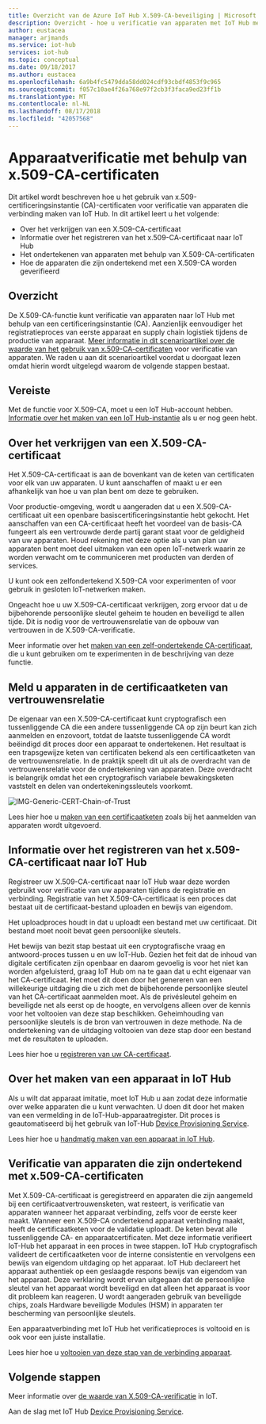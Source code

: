 ```yaml
---
title: Overzicht van de Azure IoT Hub X.509-CA-beveiliging | Microsoft Docs
description: Overzicht - hoe u verificatie van apparaten met IoT Hub met X.509-CA's.
author: eustacea
manager: arjmands
ms.service: iot-hub
services: iot-hub
ms.topic: conceptual
ms.date: 09/18/2017
ms.author: eustacea
ms.openlocfilehash: 6a9b4fc5479dda58dd024cdf93cbdf4853f9c965
ms.sourcegitcommit: f057c10ae4f26a768e97f2cb3f3faca9ed23ff1b
ms.translationtype: MT
ms.contentlocale: nl-NL
ms.lasthandoff: 08/17/2018
ms.locfileid: "42057568"
---
```

# <a name="device-authentication-using-x509-ca-certificates"></a>Apparaatverificatie met behulp van x.509-CA-certificaten

Dit artikel wordt beschreven hoe u het gebruik van x.509-certificeringsinstantie (CA)-certificaten voor verificatie van apparaten die verbinding maken van IoT Hub.  In dit artikel leert u het volgende:

* Over het verkrijgen van een X.509-CA-certificaat
* Informatie over het registreren van het x.509-CA-certificaat naar IoT Hub
* Het ondertekenen van apparaten met behulp van X.509-CA-certificaten
* Hoe de apparaten die zijn ondertekend met een X.509-CA worden geverifieerd

## <a name="overview"></a>Overzicht

De X.509-CA-functie kunt verificatie van apparaten naar IoT Hub met behulp van een certificeringsinstantie (CA). Aanzienlijk eenvoudiger het registratieproces van eerste apparaat en supply chain logistiek tijdens de productie van apparaat. [Meer informatie in dit scenarioartikel over de waarde van het gebruik van x.509-CA-certificaten](iot-hub-x509ca-concept.md) voor verificatie van apparaten.  We raden u aan dit scenarioartikel voordat u doorgaat lezen omdat hierin wordt uitgelegd waarom de volgende stappen bestaat.

## <a name="prerequisite"></a>Vereiste

Met de functie voor X.509-CA, moet u een IoT Hub-account hebben.  [Informatie over het maken van een IoT Hub-instantie](quickstart-send-telemetry-dotnet.md) als u er nog geen hebt.

## <a name="how-to-get-an-x509-ca-certificate"></a>Over het verkrijgen van een X.509-CA-certificaat

Het X.509-CA-certificaat is aan de bovenkant van de keten van certificaten voor elk van uw apparaten.  U kunt aanschaffen of maakt u er een afhankelijk van hoe u van plan bent om deze te gebruiken.

Voor productie-omgeving, wordt u aangeraden dat u een X.509-CA-certificaat uit een openbare basiscertificeringsinstantie hebt gekocht. Het aanschaffen van een CA-certificaat heeft het voordeel van de basis-CA fungeert als een vertrouwde derde partij garant staat voor de geldigheid van uw apparaten. Houd rekening met deze optie als u van plan uw apparaten bent moet deel uitmaken van een open IoT-netwerk waarin ze worden verwacht om te communiceren met producten van derden of services.

U kunt ook een zelfondertekend X.509-CA voor experimenten of voor gebruik in gesloten IoT-netwerken maken.

Ongeacht hoe u uw X.509-CA-certificaat verkrijgen, zorg ervoor dat u de bijbehorende persoonlijke sleutel geheim te houden en beveiligd te allen tijde.  Dit is nodig voor de vertrouwensrelatie van de opbouw van vertrouwen in de X.509-CA-verificatie. 

Meer informatie over het [maken van een zelf-ondertekende CA-certificaat](https://github.com/Azure/azure-iot-sdk-c/blob/master/tools/CACertificates/CACertificateOverview.md), die u kunt gebruiken om te experimenten in de beschrijving van deze functie.

## <a name="sign-devices-into-the-certificate-chain-of-trust"></a>Meld u apparaten in de certificaatketen van vertrouwensrelatie

De eigenaar van een X.509-CA-certificaat kunt cryptografisch een tussenliggende CA die een andere tussenliggende CA op zijn beurt kan zich aanmelden en enzovoort, totdat de laatste tussenliggende CA wordt beëindigd dit proces door een apparaat te ondertekenen. Het resultaat is een trapsgewijze keten van certificaten bekend als een certificaatketen van de vertrouwensrelatie. In de praktijk speelt dit uit als de overdracht van de vertrouwensrelatie voor de ondertekening van apparaten. Deze overdracht is belangrijk omdat het een cryptografisch variabele bewakingsketen vaststelt en delen van ondertekeningssleutels voorkomt.

![IMG-Generic-CERT-Chain-of-Trust](./media/generic-cert-chain-of-trust.png)

Lees hier hoe u [maken van een certificaatketen](https://github.com/Azure/azure-iot-sdk-c/blob/master/tools/CACertificates/CACertificateOverview.md) zoals bij het aanmelden van apparaten wordt uitgevoerd.

## <a name="how-to-register-the-x509-ca-certificate-to-iot-hub"></a>Informatie over het registreren van het x.509-CA-certificaat naar IoT Hub

Registreer uw X.509-CA-certificaat naar IoT Hub waar deze worden gebruikt voor verificatie van uw apparaten tijdens de registratie en verbinding.  Registratie van het X.509-CA-certificaat is een proces dat bestaat uit de certificaat-bestand uploaden en bewijs van eigendom.

Het uploadproces houdt in dat u uploadt een bestand met uw certificaat.  Dit bestand moet nooit bevat geen persoonlijke sleutels.

Het bewijs van bezit stap bestaat uit een cryptografische vraag en antwoord-proces tussen u en uw IoT-Hub.  Gezien het feit dat de inhoud van digitale certificaten zijn openbaar en daarom gevoelig is voor het niet kan worden afgeluisterd, graag IoT Hub om na te gaan dat u echt eigenaar van het CA-certificaat.  Het moet dit doen door het genereren van een willekeurige uitdaging die u zich met de bijbehorende persoonlijke sleutel van het CA-certificaat aanmelden moet.  Als de privésleutel geheim en beveiligde net als eerst op de hoogte, en vervolgens alleen over de kennis voor het voltooien van deze stap beschikken. Geheimhouding van persoonlijke sleutels is de bron van vertrouwen in deze methode.  Na de ondertekening van de uitdaging voltooien van deze stap door een bestand met de resultaten te uploaden.

Lees hier hoe u [registreren van uw CA-certificaat](iot-hub-security-x509-get-started.md#registercerts).

## <a name="how-to-create-a-device-on-iot-hub"></a>Over het maken van een apparaat in IoT Hub

Als u wilt dat apparaat imitatie, moet IoT Hub u aan zodat deze informatie over welke apparaten die u kunt verwachten.  U doen dit door het maken van een vermelding in de IoT-Hub-apparaatregister.  Dit proces is geautomatiseerd bij het gebruik van IoT-Hub [Device Provisioning Service](https://azure.microsoft.com/blog/azure-iot-hub-device-provisioning-service-preview-automates-device-connection-configuration/). 

Lees hier hoe u [handmatig maken van een apparaat in IoT Hub](iot-hub-security-x509-get-started.md#createdevice).

## <a name="authenticating-devices-signed-with-x509-ca-certificates"></a>Verificatie van apparaten die zijn ondertekend met x.509-CA-certificaten

Met X.509-CA-certificaat is geregistreerd en apparaten die zijn aangemeld bij een certificaatvertrouwensketen, wat resteert, is verificatie van apparaten wanneer het apparaat verbinding, zelfs voor de eerste keer maakt.  Wanneer een X.509-CA ondertekend apparaat verbinding maakt, heeft de certificaatketen voor de validatie uploadt. De keten bevat alle tussenliggende CA- en apparaatcertificaten.  Met deze informatie verifieert IoT-Hub het apparaat in een proces in twee stappen.  IoT Hub cryptografisch valideert de certificaatketen voor de interne consistentie en vervolgens een bewijs van eigendom uitdaging op het apparaat.  IoT Hub declareert het apparaat authentiek op een geslaagde respons bewijs van eigendom van het apparaat.  Deze verklaring wordt ervan uitgegaan dat de persoonlijke sleutel van het apparaat wordt beveiligd en dat alleen het apparaat is voor dit probleem kan reageren.  U wordt aangeraden gebruik van beveiligde chips, zoals Hardware beveiligde Modules (HSM) in apparaten ter bescherming van persoonlijke sleutels.

Een apparaatverbinding met IoT Hub het verificatieproces is voltooid en is ook voor een juiste installatie.

Lees hier hoe u [voltooien van deze stap van de verbinding apparaat](iot-hub-security-x509-get-started.md#authenticatedevice).

## <a name="next-steps"></a>Volgende stappen

Meer informatie over [de waarde van X.509-CA-verificatie](iot-hub-x509ca-concept.md) in IoT.

Aan de slag met IoT Hub [Device Provisioning Service](https://docs.microsoft.com/azure/iot-dps/).
